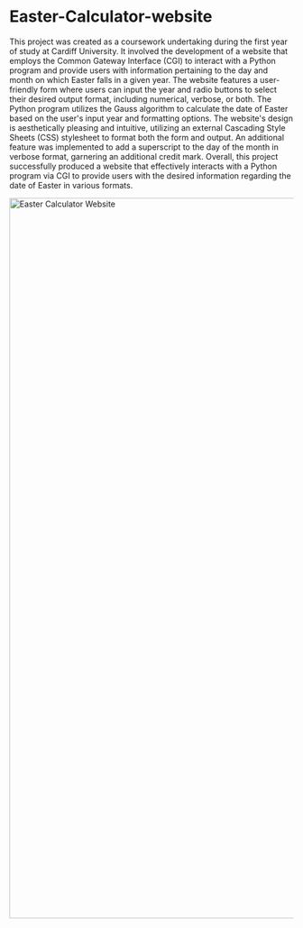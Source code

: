 # Easter-Calculator-website
This project was created as a coursework undertaking during the first year of study at Cardiff University. It involved the development of a website that employs the Common Gateway Interface (CGI) to interact with a Python program and provide users with information pertaining to the day and month on which Easter falls in a given year. The website features a user-friendly form where users can input the year and radio buttons to select their desired output format, including numerical, verbose, or both. The Python program utilizes the Gauss algorithm to calculate the date of Easter based on the user's input year and formatting options. The website's design is aesthetically pleasing and intuitive, utilizing an external Cascading Style Sheets (CSS) stylesheet to format both the form and output. An additional feature was implemented to add a superscript to the day of the month in verbose format, garnering an additional credit mark. Overall, this project successfully produced a website that effectively interacts with a Python program via CGI to provide users with the desired information regarding the date of Easter in various formats.

<img width="1278" alt="Easter Calculator Website " src="https://user-images.githubusercontent.com/125923783/220202777-001ee686-828c-4a65-a808-7f697f353a92.png">

